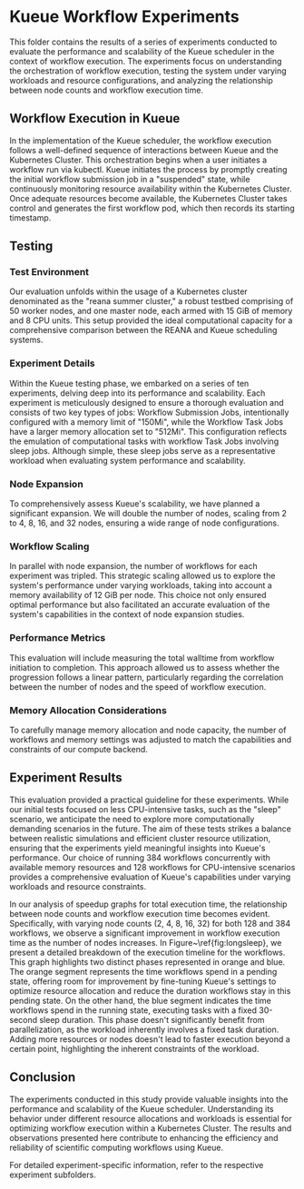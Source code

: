 # Kueue Workflow Experiments

This folder contains the results of a series of experiments conducted to evaluate the performance and scalability of the Kueue scheduler in the context of workflow execution. The experiments focus on understanding the orchestration of workflow execution, testing the system under varying workloads and resource configurations, and analyzing the relationship between node counts and workflow execution time.

## Workflow Execution in Kueue

In the implementation of the Kueue scheduler, the workflow execution follows a well-defined sequence of interactions between Kueue and the Kubernetes Cluster. This orchestration begins when a user initiates a workflow run via kubectl. Kueue initiates the process by promptly creating the initial workflow submission job in a "suspended" state, while continuously monitoring resource availability within the Kubernetes Cluster. Once adequate resources become available, the Kubernetes Cluster takes control and generates the first workflow pod, which then records its starting timestamp.

## Testing

### Test Environment

Our evaluation unfolds within the usage of a Kubernetes cluster denominated as the "reana summer cluster," a robust testbed comprising of 50 worker nodes, and one master node, each armed with 15 GiB of memory and 8 CPU units. This setup provided the ideal computational capacity for a comprehensive comparison between the REANA and Kueue scheduling systems.

### Experiment Details

Within the Kueue testing phase, we embarked on a series of ten experiments, delving deep into its performance and scalability. Each experiment is meticulously designed to ensure a thorough evaluation and consists of two key types of jobs: Workflow Submission Jobs, intentionally configured with a memory limit of "150Mi", while the Workflow Task Jobs have a larger memory allocation set to "512Mi". This configuration reflects the emulation of computational tasks with workflow Task Jobs involving sleep jobs. Although simple, these sleep jobs serve as a representative workload when evaluating system performance and scalability.

### Node Expansion

To comprehensively assess Kueue's scalability, we have planned a significant expansion. We will double the number of nodes, scaling from 2 to 4, 8, 16, and 32 nodes, ensuring a wide range of node configurations.

### Workflow Scaling

In parallel with node expansion, the number of workflows for each experiment was tripled. This strategic scaling allowed us to explore the system's performance under varying workloads, taking into account a memory availability of 12 GiB per node. This choice not only ensured optimal performance but also facilitated an accurate evaluation of the system's capabilities in the context of node expansion studies.

### Performance Metrics

This evaluation will include measuring the total walltime from workflow initiation to completion. This approach allowed us to assess whether the progression follows a linear pattern, particularly regarding the correlation between the number of nodes and the speed of workflow execution.

### Memory Allocation Considerations

To carefully manage memory allocation and node capacity, the number of workflows and memory settings was adjusted to match the capabilities and constraints of our compute backend.

## Experiment Results

This evaluation provided a practical guideline for these experiments. While our initial tests focused on less CPU-intensive tasks, such as the "sleep" scenario, we anticipate the need to explore more computationally demanding scenarios in the future. The aim of these tests strikes a balance between realistic simulations and efficient cluster resource utilization, ensuring that the experiments yield meaningful insights into Kueue's performance. Our choice of running 384 workflows concurrently with available memory resources and 128 workflows for CPU-intensive scenarios provides a comprehensive evaluation of Kueue's capabilities under varying workloads and resource constraints.

In our analysis of speedup graphs for total execution time, the relationship between node counts and workflow execution time becomes evident. Specifically, with varying node counts (2, 4, 8, 16, 32) for both 128 and 384 workflows, we observe a significant improvement in workflow execution time as the number of nodes increases. In Figure~\ref{fig:longsleep}, we present a detailed breakdown of the execution timeline for the workflows. This graph highlights two distinct phases represented in orange and blue. The orange segment represents the time workflows spend in a pending state, offering room for improvement by fine-tuning Kueue's settings to optimize resource allocation and reduce the duration workflows stay in this pending state. On the other hand, the blue segment indicates the time workflows spend in the running state, executing tasks with a fixed 30-second sleep duration. This phase doesn't significantly benefit from parallelization, as the workload inherently involves a fixed task duration. Adding more resources or nodes doesn't lead to faster execution beyond a certain point, highlighting the inherent constraints of the workload.

## Conclusion

The experiments conducted in this study provide valuable insights into the performance and scalability of the Kueue scheduler. Understanding its behavior under different resource allocations and workloads is essential for optimizing workflow execution within a Kubernetes Cluster. The results and observations presented here contribute to enhancing the efficiency and reliability of scientific computing workflows using Kueue.

For detailed experiment-specific information, refer to the respective experiment subfolders.
